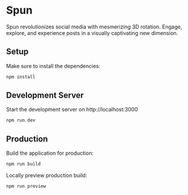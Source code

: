 # Spun

Spun revolutionizes social media with mesmerizing 3D rotation. Engage, explore, and experience posts in a visually captivating new dimension.

## Setup

Make sure to install the dependencies:

```bash
npm install
```

## Development Server

Start the development server on http://localhost:3000

```bash
npm run dev
```

## Production

Build the application for production:

```bash
npm run build
```

Locally preview production build:

```bash
npm run preview
```
